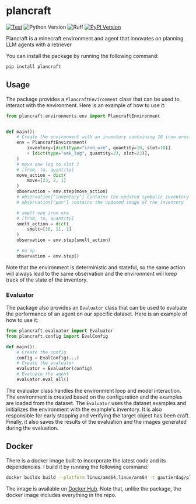 # plancraft

[![Test](https://github.com/gautierdag/plancraft/actions/workflows/test.yaml/badge.svg)](https://github.com/gautierdag/plancraft/actions/workflows/test.yaml)
![Python Version](https://img.shields.io/badge/python-3.9+-blue)
![Ruff](https://img.shields.io/badge/linter-ruff-blue)
[![PyPI Version](https://img.shields.io/pypi/v/plancraft)](https://pypi.org/project/plancraft/)

Plancraft is a minecraft environment and agent that innovates on planning LLM agents with a retriever

You can install the package by running the following command:

```bash
pip install plancraft
```

## Usage

The package provides a `PlancraftEnvironment` class that can be used to interact with the environment. Here is an example of how to use it:

```python
from plancraft.environments.env import PlancraftEnvironment


def main():
    # Create the environment with an inventory containing 10 iron ores and 23 oak logs
    env = PlancraftEnvironment(
        inventory=[dict(type="iron_ore", quantity=10, slot=10)]
        + [dict(type="oak_log", quantity=23, slot=23)],
    )
    # move one log to slot 1
    # [from, to, quantity]
    move_action = dict(
        move=[23, 2, 1]
    )
    observation = env.step(move_action)
    # observation["inventory"] contains the updated symbolic inventory
    # observation["pov"] contains the updated image of the inventory

    # smelt one iron ore
    # [from, to, quantity]
    smelt_action = dict(
        smelt=[10, 11, 1]
    )
    observation = env.step(smelt_action)

    # no op
    observation = env.step()
```

Note that the environment is deterministic and stateful, so the same action will always lead to the same observation and the environment will keep track of the state of the inventory.

### Evaluator

The package also provides an `Evaluator` class that can be used to evaluate the performance of an agent on our specific dataset. Here is an example of how to use it:

```python
from plancraft.evaluator import Evaluator
from plancraft.config import EvalConfig

def main():
    # Create the config
    config = EvalConfig(...)
    # Create the evaluator
    evaluator = Evaluator(config)
    # Evaluate the agent
    evaluator.eval_all()
```

The evaluator class handles the environment loop and model interaction. The environment is created based on the configuration and the examples are loaded from the dataset. The `Evaluator` uses the dataset examples and initializes the environment with the example's inventory. It is also responsible for early stopping and verifying the target object has been craft. Finally, it also saves the results of the evaluation and the images generated during the evaluation.

## Docker

There is a docker image built to incorporate the latest code and its dependencies. I build it by running the following command:

```bash
docker buildx build --platform linux/amd64,linux/arm64 -t gautierdag/plancraft --push .
```

The image is available on [Docker Hub](https://hub.docker.com/r/gautierdag/plancraft). Note that, unlike the package, the docker image includes everything in the repo.
